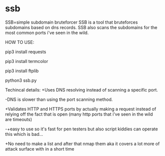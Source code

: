 # ssb
SSB=simple subdomain bruteforcer
SSB is a tool that bruteforces subdomains based on dns records.
SSB also scans the subdomains for the most common ports i've seen in the wild.

HOW TO USE:

pip3 install requests

pip3 install termcolor

pip3 install ftplib

python3 ssb.py

Techincal details:
+Uses DNS resolving instead of scanning a specific port.


-DNS is slower than using the port scanning method.


+Validates HTTP and HTTPS ports by actually making a request instead of relying off the fact that is open (many http ports that i've seen in the wild are timeouts)


-+easy to use so it's fast for pen testers but also script kiddies can operate this which is bad...


+No need to make a list and after that nmap them aka it covers a lot more of attack surface with in a short time
